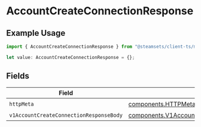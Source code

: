 # AccountCreateConnectionResponse

## Example Usage

```typescript
import { AccountCreateConnectionResponse } from "@steamsets/client-ts/models/operations";

let value: AccountCreateConnectionResponse = {};
```

## Fields

| Field                                                                                                                | Type                                                                                                                 | Required                                                                                                             | Description                                                                                                          |
| -------------------------------------------------------------------------------------------------------------------- | -------------------------------------------------------------------------------------------------------------------- | -------------------------------------------------------------------------------------------------------------------- | -------------------------------------------------------------------------------------------------------------------- |
| `httpMeta`                                                                                                           | [components.HTTPMetadata](../../models/components/httpmetadata.md)                                                   | :heavy_check_mark:                                                                                                   | N/A                                                                                                                  |
| `v1AccountCreateConnectionResponseBody`                                                                              | [components.V1AccountCreateConnectionResponseBody](../../models/components/v1accountcreateconnectionresponsebody.md) | :heavy_minus_sign:                                                                                                   | OK                                                                                                                   |